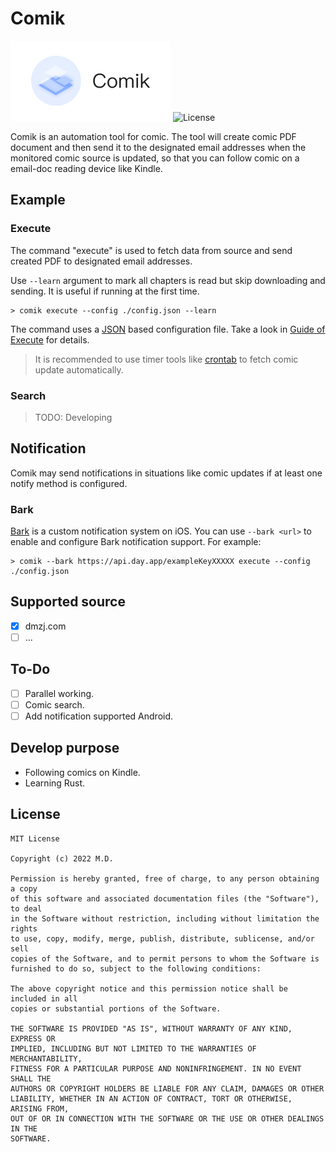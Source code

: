 # Comik

<img src="cover.png" width="256" height="128"/>

<img alt="License" src="https://img.shields.io/github/license/AoraMD/Comik?style=flat-square">

Comik is an automation tool for comic. The tool will create comic PDF document and then send it to the designated email addresses when the monitored comic source is updated, so that you can follow comic on a email-doc reading device like Kindle.

## Example

### Execute

The command "execute" is used to fetch data from source and send created PDF to designated email addresses.

Use `--learn` argument to mark all chapters is read but skip downloading and sending. It is useful if running at the first time.

``` shell
> comik execute --config ./config.json --learn
```

The command uses a [JSON](https://www.json.org/) based configuration file. Take a look in [Guide of Execute](doc/execute.md) for details.

> It is recommended to use timer tools like [crontab](https://man7.org/linux/man-pages/man5/crontab.5.html) to fetch comic update automatically.

### Search

> TODO: Developing

## Notification

Comik may send notifications in situations like comic updates if at least one notify method is configured.

### Bark

[Bark](https://github.com/Finb/Bark) is a custom notification system on iOS. You can use `--bark <url>` to enable and configure Bark notification support. For example:

``` shell
> comik --bark https://api.day.app/exampleKeyXXXXX execute --config ./config.json
```

## Supported source

- [x] dmzj.com
- [ ] ...

## To-Do

- [ ] Parallel working.
- [ ] Comic search.
- [ ] Add notification supported Android.

## Develop purpose

- Following comics on Kindle.
- Learning Rust.

## License

```
MIT License

Copyright (c) 2022 M.D.

Permission is hereby granted, free of charge, to any person obtaining a copy
of this software and associated documentation files (the "Software"), to deal
in the Software without restriction, including without limitation the rights
to use, copy, modify, merge, publish, distribute, sublicense, and/or sell
copies of the Software, and to permit persons to whom the Software is
furnished to do so, subject to the following conditions:

The above copyright notice and this permission notice shall be included in all
copies or substantial portions of the Software.

THE SOFTWARE IS PROVIDED "AS IS", WITHOUT WARRANTY OF ANY KIND, EXPRESS OR
IMPLIED, INCLUDING BUT NOT LIMITED TO THE WARRANTIES OF MERCHANTABILITY,
FITNESS FOR A PARTICULAR PURPOSE AND NONINFRINGEMENT. IN NO EVENT SHALL THE
AUTHORS OR COPYRIGHT HOLDERS BE LIABLE FOR ANY CLAIM, DAMAGES OR OTHER
LIABILITY, WHETHER IN AN ACTION OF CONTRACT, TORT OR OTHERWISE, ARISING FROM,
OUT OF OR IN CONNECTION WITH THE SOFTWARE OR THE USE OR OTHER DEALINGS IN THE
SOFTWARE.
```

